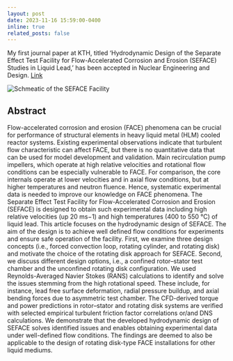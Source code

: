 ```yaml
---
layout: post
date: 2023-11-16 15:59:00-0400
inline: true
related_posts: false
---
```


My first journal paper at KTH, titled ‘Hydrodynamic Design of the Separate Effect Test Facility for Flow-Accelerated Corrosion and Erosion (SEFACE) Studies in Liquid Lead,’ has been accepted in Nuclear Engineering and Design. [Link](https://www.sciencedirect.com/science/article/pii/S002954932300701X)

![Schmeatic of the SEFACE Facility](2024-SEFACE-Schematic.png)

## Abstract
Flow-accelerated corrosion and erosion (FACE) phenomena can be crucial for performance of structural elements in heavy liquid metal (HLM) cooled reactor systems. Existing experimental observations indicate that turbulent flow characteristic can affect FACE, but there is no quantitative data that can be used for model development and validation. Main recirculation pump impellers, which operate at high relative velocities and rotational flow conditions can be especially vulnerable to FACE. For comparison, the core internals operate at lower velocities and in axial flow conditions, but at higher temperatures and neutron fluence. Hence, systematic experimental data is needed to improve our knowledge on FACE phenomena. The Separate Effect Test Facility for Flow-Accelerated Corrosion and Erosion (SEFACE) is designed to obtain such experimental data including high relative velocities (up 20 ms−1) and high temperatures (400 to 550 °C) of liquid lead. This article focuses on the hydrodynamic design of SEFACE. The aim of the design is to achieve well defined flow conditions for experiments and ensure safe operation of the facility. First, we examine three design concepts (i.e., forced convection loop, rotating cylinder, and rotating disk) and motivate the choice of the rotating disk approach for SEFACE. Second, we discuss different design options, i.e., a confined rotor–stator test chamber and the unconfined rotating disk configuration. We used Reynolds-Averaged Navier Stokes (RANS) calculations to identify and solve the issues stemming from the high rotational speed. These include, for instance, lead free surface deformation, radial pressure buildup, and axial bending forces due to asymmetric test chamber. The CFD-derived torque and power predictions in rotor–stator and rotating disk systems are verified with selected empirical turbulent friction factor correlations or/and DNS calculations. We demonstrate that the developed hydrodynamic design of SEFACE solves identified issues and enables obtaining experimental data under well-defined flow conditions. The findings are deemed to also be applicable to the design of rotating disk-type FACE installations for other liquid mediums.


